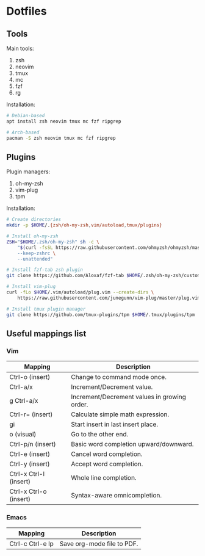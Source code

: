 # Dotfiles

## Tools
Main tools:
1. zsh
2. neovim
3. tmux
4. mc
5. fzf
6. rg

Installation:
```bash
# Debian-based
apt install zsh neovim tmux mc fzf ripgrep 

# Arch-based
pacman -S zsh neovim tmux mc fzf ripgrep 
```

## Plugins
Plugin managers:
1. oh-my-zsh
2. vim-plug
3. tpm

Installation:
```bash
# Create directories
mkdir -p $HOME/.{zsh/oh-my-zsh,vim/autoload,tmux/plugins}

# Install oh-my-zsh
ZSH="$HOME/.zsh/oh-my-zsh" sh -c \
    "$(curl -fsSL https://raw.githubusercontent.com/ohmyzsh/ohmyzsh/master/tools/install.sh) \
    --keep-zshrc \
    --unattended"

# Install fzf-tab zsh plugin
git clone https://github.com/Aloxaf/fzf-tab $HOME/.zsh/oh-my-zsh/custom/plugins/fzf-tab

# Install vim-plug
curl -fLo $HOME/.vim/autoload/plug.vim --create-dirs \
    https://raw.githubusercontent.com/junegunn/vim-plug/master/plug.vim

# Install tmux plugin manager
git clone https://github.com/tmux-plugins/tpm $HOME/.tmux/plugins/tpm
```

## Useful mappings list
### Vim
| Mapping                | Description                                 |
| ---------------------- | ------------------------------------------- |
| Ctrl-o (insert)        | Change to command mode once.                |
| Ctrl-a/x               | Increment/Decrement value.                  |
| g Ctrl-a/x             | Increment/Decrement values in growing order.|
| Ctrl-r= (insert)       | Calculate simple math expression.           |
| gi                     | Start insert in last insert place.          |
| o (visual)             | Go to the other end.                        |
| Ctrl-p/n (insert)      | Basic word completion upward/downward.      |
| Ctrl-e (insert)        | Cancel word completion.                     |
| Ctrl-y (insert)        | Accept word completion.                     |
| Ctrl-x Ctrl-l (insert) | Whole line completion.                      |
| Ctrl-x Ctrl-o (insert) | Syntax-aware omnicompletion.                |

### Emacs
| Mapping                | Description                                 |
| ---------------------- | ------------------------------------------- |
| Ctrl-c Ctrl-e lp       | Save org-mode file to PDF.                  |

